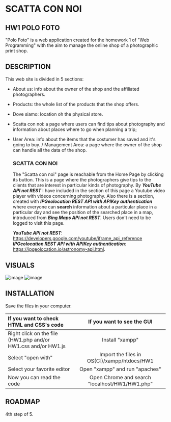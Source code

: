 # SCATTA CON NOI

## HW1 POLO FOTO
"Polo Foto" is a web application created for the homework 1 of "Web Programming" with the aim to manage the online shop of a photographic print shop.

## DESCRIPTION
This web site is divided in 5 sections:
- About us: info about the owner of the shop and the affiliated photographers.
- Products: the whole list of the products that the shop offers.
- Dove siamo: location oh the physical store.
- Scatta con noi: a page where users can find tips about photography and information about places where to go when planning a trip;
- User Area: info about the items that the costumer has saved and it's going to buy. / Management Area: a page where the owner of the shop can handle all the data of the shop.

    ### SCATTA CON NOI
    The "Scatta con noi" page is reachable from the Home Page by clicking its button. This is a page where the photographers give tips to the clients that are interest in
    particular kinds of photography. By **_YouTube API not REST_** I have included in the section of this page a Youtube video player with videos concerning photography.
    Also there is a section, created with **_IPGeolocation REST API with APIKey authentication_** where everyone can **search** information about a particular place in a
    particular day and see the position of the searched place in a map, introduced from **_Bing Maps API not REST_**. Users don't need to be logged to visit this page.
    
    **_YouTube API not REST_**: https://developers.google.com/youtube/iframe_api_reference
    **_IPGeolocation REST API with APIKey authentication_**: https://ipgeolocation.io/astronomy-api.html.
    

## VISUALS

![image](https://user-images.githubusercontent.com/79788825/115931977-601fb700-a48c-11eb-92cd-b9f77c54d423.png)
![image](https://user-images.githubusercontent.com/79788825/115932095-89404780-a48c-11eb-875e-7bfb5319492d.png)


## INSTALLATION

 Save the files in your computer.
 
|  If you want to check HTML and CSS's code | If you want to see the GUI |
|:--------------|:-------------:|
| Right click on the file (HW1.php and/or HW1.css and/or HW1.js |  Install "xampp" |
| Select "open with" | Import the files in OS(C:)/xampp/htdocs/HW1 |
| Select your favorite editor | Open "xampp" and run "apaches" |
| Now you can read the code | Open Chrome and search "localhost/HW1/HW1.php" |

## ROADMAP
4th step of 5.
